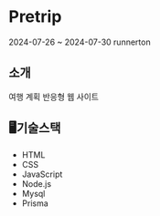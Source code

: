# Pretrip
2024-07-26 ~ 2024-07-30 runnerton <Pre-Trip>

## 소개
여행 계획 반응형 웹 사이트 


## 🖥️기술스택

- HTML
- CSS
- JavaScript
- Node.js
- Mysql
- Prisma
